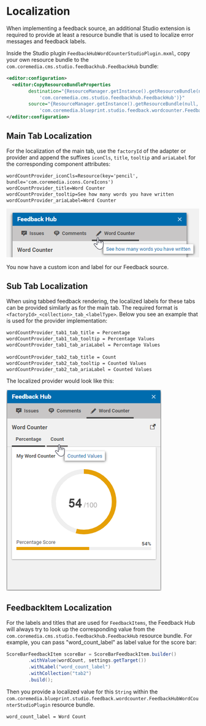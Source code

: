 # Localization

When implementing a feedback source, an additional Studio extension is required
to provide at least a resource bundle that is used to localize error messages and feedback labels.

Inside the Studio plugin `FeedbackHubWordCounterStudioPlugin.mxml`, copy your own resource bundle to the
`com.coremedia.cms.studio.feedbackhub.FeedbackHub` bundle: 

```xml
<editor:configuration>
  <editor:CopyResourceBundleProperties
        destination="{ResourceManager.getInstance().getResourceBundle(null, 
            'com.coremedia.cms.studio.feedbackhub.FeedbackHub')}"
        source="{ResourceManager.getInstance().getResourceBundle(null, 
            'com.coremedia.blueprint.studio.feedback.wordcounter.FeedbackHubWordCounterStudioPlugin')}"/>
</editor:configuration>
```

## Main Tab Localization

For the localization of the main tab, use the `factoryId` of the adapter
or provider and append the suffixes `iconCls`, `title`, `tooltip` and `ariaLabel`
for the corresponding component attributes:

```
wordCountProvider_iconCls=Resource(key='pencil', bundle='com.coremedia.icons.CoreIcons')
wordCountProvider_title=Word Counter
wordCountProvider_tooltip=See how many words you have written
wordCountProvider_ariaLabel=Word Counter
```

![Tab Localization](images/feedback_tab.png "Tab Localization")

You now have a custom icon and label for our Feedback source.


## Sub Tab Localization

When using tabbed feedback rendering, the localized labels for these tabs
can be provided similarly as for the main tab. The required format is
`<factoryId>_<collection>_tab_<labelType>`. Below you see an example that is 
used for the provider implementation:

```
wordCountProvider_tab1_tab_title = Percentage
wordCountProvider_tab1_tab_tooltip = Percentage Values 
wordCountProvider_tab1_tab_ariaLabel = Percentage Values

wordCountProvider_tab2_tab_title = Count
wordCountProvider_tab2_tab_tooltip = Counted Values 
wordCountProvider_tab2_tab_ariaLabel = Counted Values
```

The localized provider would look like this:

![Localized Provider](images/provider_localized.png "Localized Provider")

## FeedbackItem Localization

For the labels and titles that are used for `FeedbackItems`, the Feedback
Hub will always try to look up the corresponding value from 
the `com.coremedia.cms.studio.feedbackhub.FeedbackHub` resource bundle.
For example, you can pass "word_count_label" as label value for the score bar: 

```java
ScoreBarFeedbackItem scoreBar = ScoreBarFeedbackItem.builder()
        .withValue(wordCount, settings.getTarget())
        .withLabel("word_count_label")
        .withCollection("tab2")
        .build();
```

Then you provide a localized value for this `String` within the 
`com.coremedia.blueprint.studio.feedback.wordcounter.FeedbackHubWordCounterStudioPlugin` resource bundle.

```
word_count_label = Word Count
```

